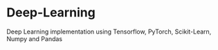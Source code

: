 # Deep-Learning
Deep Learning implementation using Tensorflow, PyTorch, Scikit-Learn, Numpy and Pandas
